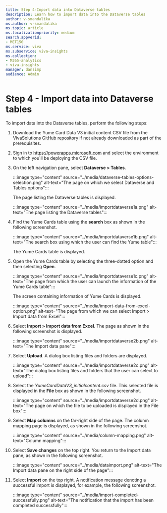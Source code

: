 ```yaml
---
title: Step 4-Import data into Dataverse tables
description: Learn how to import data into the Dataverse tables
author: v-smandalika
ms.author: v-smandalika
ms.topic: article
ms.localizationpriority: medium 
search.appverid:
- MET150
ms.service: viva 
ms.subservice: viva-insights
ms.collection: 
- M365-analytics
- viva-insights
manager: dansimp
audience: Admin
---
```


# Step 4 - Import data into Dataverse tables

To import data into the Dataverse tables, perform the following steps:
1. Download the Yume Card Data V3 initial content CSV file from the VivaSolutions GitHub repository if not already downloaded as part of the prerequisites.
1. Sign in to https://powerapps.microsoft.com and select the environment to which you'll be deploying the CSV file.
1. On the left navigation pane, select **Dataverse > Tables**.

   :::image type="content" source="../media/dataverse-tables-options-selection.png" alt-text="The page on which we select Dataverse and Tables options":::

   The page listing the Dataverse tables is displayed.

   :::image type="content" source="../media/importdataverse1a.png" alt-text="The page listing the Dataverse tables":::

1. Find the Yume Cards table using the **search** box as shown in the following screenshot.

   :::image type="content" source="../media/importdataverse1b.png" alt-text="The search box using which the user can find the Yume table":::
 
   The Yume Cards table is displayed.

1. Open the Yume Cards table by selecting the three-dotted option and then selecting **Open**.

   :::image type="content" source="../media/importdataverse1c.png" alt-text="The page from which the user can launch the information of the Yume Cards table":::

   The screen containing information of Yume Cards is displayed.

   :::image type="content" source="../media/import-data-from-excel-option.png" alt-text="The page from which we can select Import > Import data from Excel":::

1. Select **Import > Import data from Excel**. The page as shown in the following screenshot is displayed.

   :::image type="content" source="../media/importdataverse2b.png" alt-text="The Import data pane":::

1. Select **Upload**. A dialog box listing files and folders are displayed.

   :::image type="content" source="../media/importdataverse2c.png" alt-text="The dialog box listing files and folders that the user can select to upload":::

1. Select the *YumeCardDataV3_initialcontent.csv* file. This selected file is displayed in the **File** box as shown in the following screenshot.

   :::image type="content" source="../media/importdataverse2d.png" alt-text="The page on which the file to be uploaded is displayed in the File box":::

1. Select **Map columns** on the far-right side of the page. The column mapping page is displayed, as shown in the following screenshot.

   :::image type="content" source="../media/column-mapping.png" alt-text="Column mapping":::

1. Select **Save changes** on the top right. You return to the Import data pane, as shown in the following screenshot.

   :::image type="content" source="../media/dataimport.png" alt-text="The Import data pane on the right side of the page":::

1. Select **Import** on the top right. A notification message denoting a successful import is displayed, for example, the following screenshot.

   :::image type="content" source="../media/import-completed-successfully.png" alt-text="The notification that the import has been completed successfully":::
